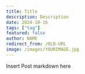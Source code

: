 ```yaml
---
title: Title
description: Description
date: 2024-10-16
tags: ["tag"]
featured: false
author: NAME
redirect_from: /OLD-URL
image: /images/YOURIMAGE.jpg
---
```

Insert Post markdown here